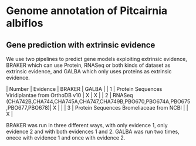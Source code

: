 # Genome annotation of __Pitcairnia albiflos__

## Gene prediction with extrinsic evidence

We use two pipelines to predict gene models exploiting extrinsic evidence, BRAKER which can use Protein, RNASeq or both kinds of dataset as extrinsic evidence, and GALBA which only uses proteins as extrinsic evidence.

| Number | Evidence | BRAKER | GALBA |
| 1 | Protein Sequences Viridiplantae from OrthoDB v10 | X | X |
| 2 | RNASeq (CHA742B,CHA744,CHA745A,CHA747,CHA749B,PBO670,PBO674A,PBO675,PBO677,PBO678)| X | |
| 3 | Protein Sequences Bromeliaceae from NCBI | | X |

BRAKER was run in three different ways, with only evidence 1, only evidence 2 and with both evidences 1 and 2. GALBA was run two times, onece with evidence 1 and once with evidence 2.
